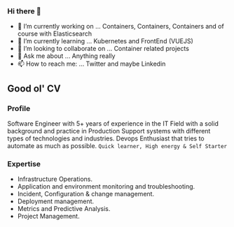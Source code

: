 ### Hi there 👋

- 🔭 I’m currently working on ... Containers, Containers, Containers and of course with Elasticsearch
- 🌱 I’m currently learning ... Kubernetes and FrontEnd (VUEJS)
- 👯 I’m looking to collaborate on ... Container related projects
- 💬 Ask me about ... Anything really
- 📫 How to reach me: ... Twitter and maybe Linkedin

## Good ol' CV

### Profile

Software Engineer with 5+ years of experience in the IT Field with a solid background and practice in Production Support systems with different types of technologies and industries.
Devops Enthusiast that tries to automate as much as possible.
`Quick learner, High energy & Self Starter`


### Expertise

- Infrastructure Operations.
- Application and environment monitoring and troubleshooting.
- Incident, Configuration & change management. 
- Deployment management. 
- Metrics and Predictive Analysis.
- Project Management. 



